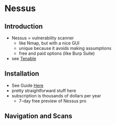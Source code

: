 # Nessus

## Introduction

- Nessus = vulnerability scanner
    - like Nmap, but with a nice GUI
    - unique because it avoids making assumptions
    - free and paid options (like Burp Suite)
- see [Tenable](https://www.tenable.com/products/nessus)

## Installation

- See Guide [Here](https://docs.tenable.com/nessus/Content/GettingStarted.htm)
- pretty straightforward stuff here
- subscription is thousands of dollars per year
    - 7-day free preview of Nessus pro

## Navigation and Scans

